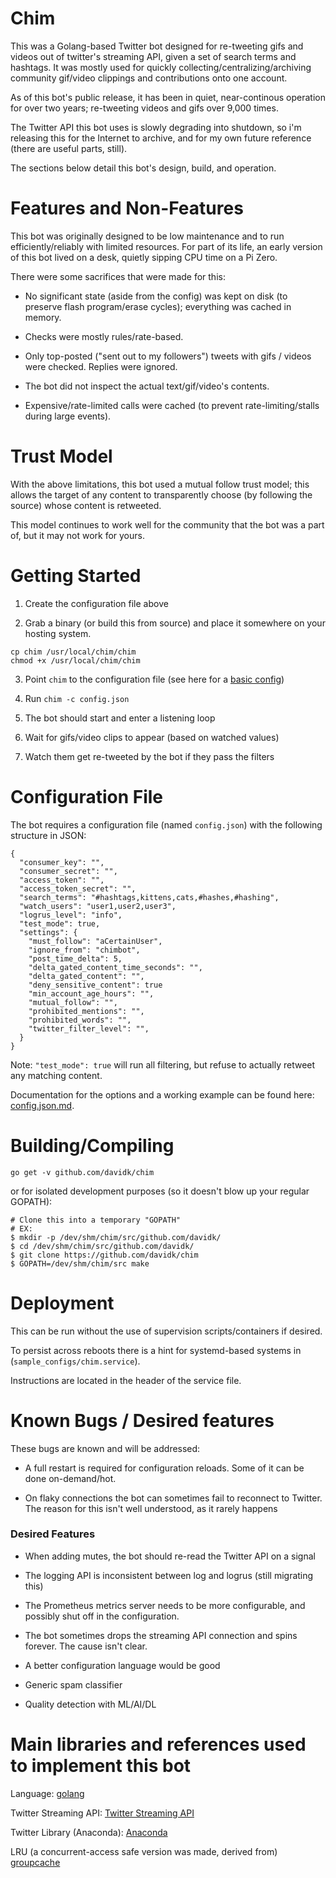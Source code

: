 # Chim

This was a Golang-based Twitter bot designed for re-tweeting gifs and videos out of twitter's streaming API, given a set of search terms and hashtags. It was mostly used for quickly collecting/centralizing/archiving community gif/video clippings and contributions onto one account.

As of this bot's public release, it has been in quiet, near-continous operation for over two years; re-tweeting videos and gifs over 9,000 times.

The Twitter API this bot uses is slowly degrading into shutdown, so i'm releasing this for the Internet to archive, and for my own future reference (there are useful parts, still).

The sections below detail this bot's design, build, and operation.

# Features and Non-Features

This bot was originally designed to be low maintenance and to run efficiently/reliably with limited resources. For part of its life, an early version of this bot lived on a desk, quietly sipping CPU time on a Pi Zero.

There were some sacrifices that were made for this:

* No significant state (aside from the config) was kept on disk (to preserve flash program/erase cycles); everything was cached in memory.

* Checks were mostly rules/rate-based.

* Only top-posted ("sent out to my followers") tweets with gifs / videos were checked. Replies were ignored.

* The bot did not inspect the actual text/gif/video's contents.

* Expensive/rate-limited calls were cached (to prevent rate-limiting/stalls during large events).

# Trust Model

With the above limitations, this bot used a mutual follow trust model; this allows the target of any content to transparently choose (by following the source) whose content is retweeted.

This model continues to work well for the community that the bot was a part of, but it may not work for yours.

# Getting Started

1. Create the configuration file above

2. Grab a binary (or build this from source) and place it somewhere on your hosting system. 

```
cp chim /usr/local/chim/chim
chmod +x /usr/local/chim/chim
```

3. Point `chim` to the configuration file (see here for a [basic config](config.json.md))

4. Run `chim -c config.json`

5. The bot should start and enter a listening loop

6. Wait for gifs/video clips to appear (based on watched values)

7. Watch them get re-tweeted by the bot if they pass the filters

# Configuration File

The bot requires a configuration file (named `config.json`) with the following structure in JSON:

```
{
  "consumer_key": "",
  "consumer_secret": "",
  "access_token": "",
  "access_token_secret": "",
  "search_terms": "#hashtags,kittens,cats,#hashes,#hashing",
  "watch_users": "user1,user2,user3",
  "logrus_level": "info",
  "test_mode": true,
  "settings": {
    "must_follow": "aCertainUser",
    "ignore_from": "chimbot",
    "post_time_delta": 5,
    "delta_gated_content_time_seconds": "",
    "delta_gated_content": "",
    "deny_sensitive_content": true
    "min_account_age_hours": "",
    "mutual_follow": "",
    "prohibited_mentions": "",
    "prohibited_words": "",
    "twitter_filter_level": "",
  }
}
```

Note: `"test_mode": true` will run all filtering, but refuse to actually retweet any matching content.

Documentation for the options and a working example can be found here: [config.json.md](config.json.md).

# Building/Compiling

```
go get -v github.com/davidk/chim
```
or for isolated development purposes (so it doesn't blow up your regular GOPATH):

```
# Clone this into a temporary "GOPATH"
# EX: 
$ mkdir -p /dev/shm/chim/src/github.com/davidk/
$ cd /dev/shm/chim/src/github.com/davidk/
$ git clone https://github.com/davidk/chim
$ GOPATH=/dev/shm/chim/src make

```

# Deployment

This can be run without the use of supervision scripts/containers if desired.

To persist across reboots there is a hint for systemd-based systems in (`sample_configs/chim.service`).

Instructions are located in the header of the service file.

# Known Bugs / Desired features

These bugs are known and will be addressed:

* A full restart is required for configuration reloads. Some of it can
be done on-demand/hot.

* On flaky connections the bot can sometimes fail to reconnect to Twitter. The reason
  for this isn't well understood, as it rarely happens

### Desired Features

* When adding mutes, the bot should re-read the Twitter API on a signal

* The logging API is inconsistent between log and logrus (still migrating this)

* The Prometheus metrics server needs to be more configurable, and possibly shut off in the configuration.

* The bot sometimes drops the streaming API connection and spins forever. The cause isn't clear.

* A better configuration language would be good

* Generic spam classifier

* Quality detection with ML/AI/DL

# Main libraries and references used to implement this bot

Language: [golang](https://golang.org/)

Twitter Streaming API: [Twitter Streaming API](https://dev.twitter.com/streaming/overview)

Twitter Library (Anaconda): [Anaconda](https://github.com/ChimeraCoder/anaconda)

LRU (a concurrent-access safe version was made, derived from) [groupcache](https://github.com/golang/groupcache)
